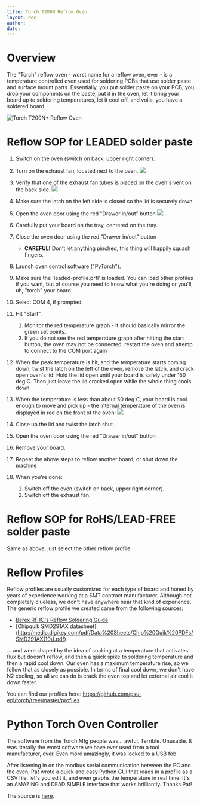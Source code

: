 ```yaml
---
title: Torch T200N Reflow Oven
layout: doc
author: 
date: 
---
```


# Overview

The "Torch" reflow oven - worst name for a reflow oven, ever - is a temperature controlled oven used for soldering PCBs that use solder paste and surface mount parts. Essentially, you put solder paste on your PCB, you drop your components on the paste, put it in the oven, let it bring your board up to soldering temperatures, let it cool off, and voila, you have a soldered board.

![Torch T200N+ Reflow Oven](img/Torch_ovenClosed_24C.JPG)

# Reflow SOP for LEADED solder paste

1. Switch on the oven (switch on back, upper right corner).

1. Turn on the exhaust fan, located next to the oven.
![](img/Soldering_exhaustFan_on.JPG)

1. Verify that one of the exhaust fan tubes is placed on the oven's vent on the back side.
![](img/Torch_exhaustSetup.JPG)

1. Make sure the latch on the left side is closed so the lid is securely down.

1. Open the oven door using the red "Drawer in/out" button
![](img/Torch_ovenOpened_70C.JPG)

1. Carefully put your board on the tray, centered on the tray.

1. Close the oven door using the red "Drawer in/out" button
   - **CAREFUL!** Don't let anything pinched, this thing will happily squash fingers.

1. Launch oven control software ("PyTorch").

1. Make sure the 'leaded-profile.prfl' is loaded. You can load other profiles if you want, but of course you need to know what you're doing or you'll, uh, "torch" your board.

1. Select COM 4, if prompted.

1. Hit "Start".
   1. Monitor the red temperature graph - it should basically mirror the green set points.
   1. If you do not see the red temperature graph after hitting the start button, the oven may not be connected. restart the oven and      attemp to connect to the COM port again

1. When the peak temperature is hit, and the temperature starts coming down, twist the latch on the left of the oven, remove the latch, and crack open oven's lid. Hold the lid open until your board is safely under 150 deg C. Then just leave the lid cracked open while the whole thing cools down.

1. When the temperature is less than about 50 deg C, your board is cool enough to move and pick up - the internal temperature of the oven is displayed in red on the front of the oven:
![](img/Torch_ovenClosed_70C.JPG)

1. Close up the lid and twist the latch shut.

1. Open the oven door using the red "Drawer in/out" button

1. Remove your board.

1. Repeat the above steps to reflow another board, or shut down the machine

1. When you're done:
   1. Switch off the oven (switch on back, upper right corner).
   1. Switch off the exhaust fan.

# Reflow SOP for RoHS/LEAD-FREE solder paste

Same as above, just select the other reflow profile 

# Reflow Profiles

Reflow profiles are usually customized for each type of board and honed by years of experience working at a SMT contract manufacturer. Although not completely clueless, we don't have anywhere near that kind of experience. The generic reflow profile we created came from the following sources:

- [Berex RF IC's Reflow Soldering Guide](http://www.berex.com/Products/Documents/Guides/BeRex-Reflow_Soldering_Guide_for_Surface_Mount_Device.pdf)
- [Chipquik SMD291AX datasheet](http://media.digikey.com/pdf/Data%20Sheets/Chip%20Quik%20PDFs/SMD291AX(10\).pdf)

... and were shaped by the idea of soaking at a temperature that activates flux but doesn't reflow, and then a quick spike to soldering temperature and then a rapid cool down. Our oven has a maximum temperature rise, so we follow that as closely as possible. In terms of final cool down, we don't have N2 cooling, so all we can do is crack the oven top and let external air cool it down faster.

You can find our profiles here: <https://github.com/psu-epl/torch/tree/master/profiles>

# Python Torch Oven Controller

The software from the Torch Mfg people was... awful. Terrible. Unusable. It was literally the worst software we have ever used from a tool manufacturer, ever. Even more amazingly, it was locked to a USB fob.

After listening in on the modbus serial communication between the PC and the oven, Pat wrote a quick and easy Python GUI that reads in a profile as a CSV file, let's you edit it, and even graphs the temperature in real time. It's an AMAZING and DEAD SIMPLE interface that works brilliantly. Thanks Pat!

The source is [here](https://github.com/psu-epl/torch).


